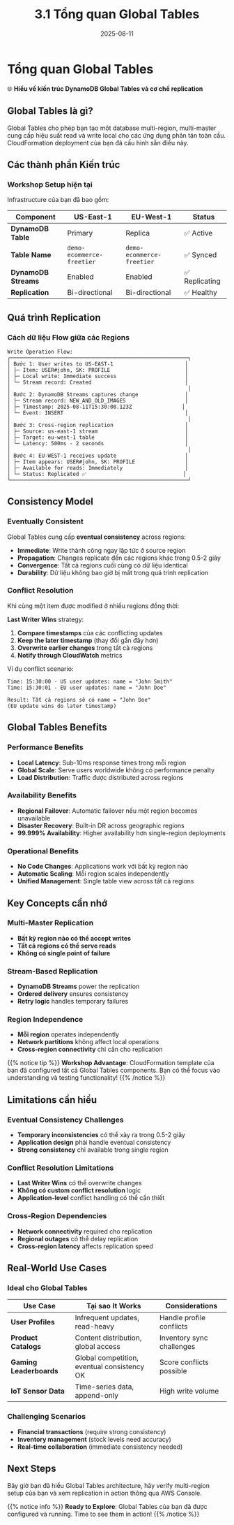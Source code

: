 ﻿---
title : "3.1 Tổng quan Global Tables"
date : "2025-08-11"
weight : 31
chapter : false
pre : " <b> 3.1 </b> "
---

# Tổng quan Global Tables

🌐 **Hiểu về kiến trúc DynamoDB Global Tables và cơ chế replication**

## Global Tables là gì?

Global Tables cho phép bạn tạo một database multi-region, multi-master cung cấp hiệu suất read và write local cho các ứng dụng phân tán toàn cầu. CloudFormation deployment của bạn đã cấu hình sẵn điều này.

## Các thành phần Kiến trúc

### Workshop Setup hiện tại

Infrastructure của bạn đã bao gồm:

| Component | US-East-1 | EU-West-1 | Status |
|-----------|------------|-----------|---------|
| **DynamoDB Table** | Primary | Replica | ✅ Active |
| **Table Name** | `demo-ecommerce-freetier` | `demo-ecommerce-freetier` | ✅ Synced |
| **DynamoDB Streams** | Enabled | Enabled | ✅ Replicating |
| **Replication** | Bi-directional | Bi-directional | ✅ Healthy |

## Quá trình Replication

### Cách dữ liệu Flow giữa các Regions

```text
Write Operation Flow:
┌─────────────────────────────────────────────────────────┐
│ Bước 1: User writes to US-EAST-1                       │
│ ├─ Item: USER#john, SK: PROFILE                        │
│ ├─ Local write: Immediate success                      │
│ └─ Stream record: Created                              │
│                                                         │
│ Bước 2: DynamoDB Streams captures change               │
│ ├─ Stream record: NEW_AND_OLD_IMAGES                   │
│ ├─ Timestamp: 2025-08-11T15:30:00.123Z                │
│ └─ Event: INSERT                                       │
│                                                         │
│ Bước 3: Cross-region replication                       │
│ ├─ Source: us-east-1 stream                            │
│ ├─ Target: eu-west-1 table                             │
│ └─ Latency: 500ms - 2 seconds                          │
│                                                         │
│ Bước 4: EU-WEST-1 receives update                      │
│ ├─ Item appears: USER#john, SK: PROFILE                │
│ ├─ Available for reads: Immediately                    │
│ └─ Status: Replicated ✅                               │
└─────────────────────────────────────────────────────────┘
```

## Consistency Model

### Eventually Consistent

Global Tables cung cấp **eventual consistency** across regions:

- **Immediate**: Write thành công ngay lập tức ở source region
- **Propagation**: Changes replicate đến các regions khác trong 0.5-2 giây
- **Convergence**: Tất cả regions cuối cùng có dữ liệu identical
- **Durability**: Dữ liệu không bao giờ bị mất trong quá trình replication

### Conflict Resolution

Khi cùng một item được modified ở nhiều regions đồng thời:

**Last Writer Wins** strategy:
1. **Compare timestamps** của các conflicting updates
2. **Keep the later timestamp** (thay đổi gần đây hơn)
3. **Overwrite earlier changes** trong tất cả regions
4. **Notify through CloudWatch** metrics

Ví dụ conflict scenario:
```text
Time: 15:30:00 - US user updates: name = "John Smith"
Time: 15:30:01 - EU user updates: name = "John Doe"

Result: Tất cả regions sẽ có name = "John Doe"
(EU update wins do later timestamp)
```

## Global Tables Benefits

### Performance Benefits

- **Local Latency**: Sub-10ms response times trong mỗi region
- **Global Scale**: Serve users worldwide không có performance penalty
- **Load Distribution**: Traffic được distributed across regions

### Availability Benefits

- **Regional Failover**: Automatic failover nếu một region becomes unavailable
- **Disaster Recovery**: Built-in DR across geographic regions
- **99.999% Availability**: Higher availability hơn single-region deployments

### Operational Benefits

- **No Code Changes**: Applications work với bất kỳ region nào
- **Automatic Scaling**: Mỗi region scales independently
- **Unified Management**: Single table view across tất cả regions

## Key Concepts cần nhớ

### Multi-Master Replication
- **Bất kỳ region nào có thể accept writes**
- **Tất cả regions có thể serve reads**
- **Không có single point of failure**

### Stream-Based Replication
- **DynamoDB Streams** power the replication
- **Ordered delivery** ensures consistency
- **Retry logic** handles temporary failures

### Region Independence
- **Mỗi region** operates independently
- **Network partitions** không affect local operations
- **Cross-region connectivity** chỉ cần cho replication

{{% notice tip %}}
**Workshop Advantage**: CloudFormation template của bạn đã configured tất cả Global Tables components. Bạn có thể focus vào understanding và testing functionality!
{{% /notice %}}

## Limitations cần hiểu

### Eventual Consistency Challenges
- **Temporary inconsistencies** có thể xảy ra trong 0.5-2 giây
- **Application design** phải handle eventual consistency
- **Strong consistency** chỉ available trong single region

### Conflict Resolution Limitations
- **Last Writer Wins** có thể overwrite changes
- **Không có custom conflict resolution** logic
- **Application-level** conflict handling có thể cần thiết

### Cross-Region Dependencies
- **Network connectivity** required cho replication
- **Regional outages** có thể delay replication
- **Cross-region latency** affects replication speed

## Real-World Use Cases

### Ideal cho Global Tables

| Use Case | Tại sao It Works | Considerations |
|----------|-------------------|----------------|
| **User Profiles** | Infrequent updates, read-heavy | Handle profile conflicts |
| **Product Catalogs** | Content distribution, global access | Inventory sync challenges |
| **Gaming Leaderboards** | Global competition, eventual consistency OK | Score conflicts possible |
| **IoT Sensor Data** | Time-series data, append-only | High write volume |

### Challenging Scenarios

- **Financial transactions** (require strong consistency)
- **Inventory management** (stock levels need accuracy)
- **Real-time collaboration** (immediate consistency needed)

## Next Steps

Bây giờ bạn đã hiểu Global Tables architecture, hãy verify multi-region setup của bạn và xem replication in action thông qua AWS Console.

{{% notice info %}}
**Ready to Explore**: Global Tables của bạn đã được configured và running. Time to see them in action!
{{% /notice %}}

